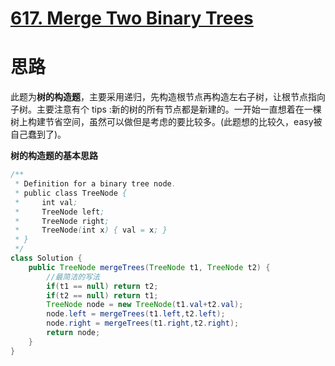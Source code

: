 # [617. Merge Two Binary Trees](https://leetcode.com/problems/merge-two-binary-trees/description/)

# 思路

此题为**树的构造题**，主要采用递归，先构造根节点再构造左右子树，让根节点指向子树。主要注意有个 tips :新的树的所有节点都是新建的。一开始一直想着在一棵树上构建节省空间，虽然可以做但是考虑的要比较多。(此题想的比较久，easy被自己蠢到了)。

**树的构造题的基本思路**

```java
/**
 * Definition for a binary tree node.
 * public class TreeNode {
 *     int val;
 *     TreeNode left;
 *     TreeNode right;
 *     TreeNode(int x) { val = x; }
 * }
 */
class Solution {
    public TreeNode mergeTrees(TreeNode t1, TreeNode t2) {
        //最简洁的写法
        if(t1 == null) return t2;
        if(t2 == null) return t1;
        TreeNode node = new TreeNode(t1.val+t2.val);
        node.left = mergeTrees(t1.left,t2.left);
        node.right = mergeTrees(t1.right,t2.right);
        return node;
    }
}
```




